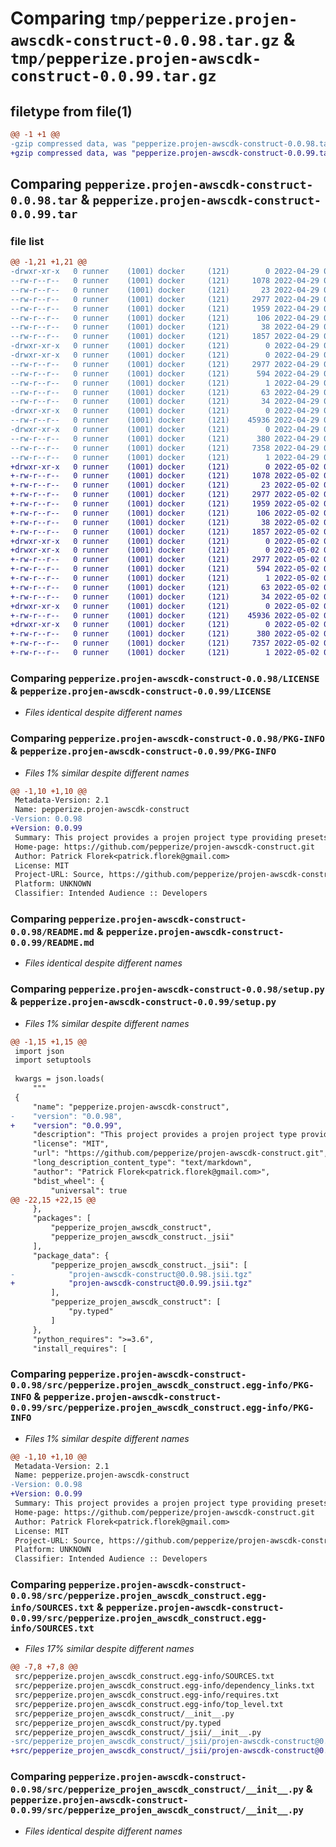 # Comparing `tmp/pepperize.projen-awscdk-construct-0.0.98.tar.gz` & `tmp/pepperize.projen-awscdk-construct-0.0.99.tar.gz`

## filetype from file(1)

```diff
@@ -1 +1 @@
-gzip compressed data, was "pepperize.projen-awscdk-construct-0.0.98.tar", last modified: Fri Apr 29 08:54:54 2022, max compression
+gzip compressed data, was "pepperize.projen-awscdk-construct-0.0.99.tar", last modified: Mon May  2 08:32:21 2022, max compression
```

## Comparing `pepperize.projen-awscdk-construct-0.0.98.tar` & `pepperize.projen-awscdk-construct-0.0.99.tar`

### file list

```diff
@@ -1,21 +1,21 @@
-drwxr-xr-x   0 runner    (1001) docker     (121)        0 2022-04-29 08:54:54.565989 pepperize.projen-awscdk-construct-0.0.98/
--rw-r--r--   0 runner    (1001) docker     (121)     1078 2022-04-29 08:54:43.000000 pepperize.projen-awscdk-construct-0.0.98/LICENSE
--rw-r--r--   0 runner    (1001) docker     (121)       23 2022-04-29 08:54:43.000000 pepperize.projen-awscdk-construct-0.0.98/MANIFEST.in
--rw-r--r--   0 runner    (1001) docker     (121)     2977 2022-04-29 08:54:54.565989 pepperize.projen-awscdk-construct-0.0.98/PKG-INFO
--rw-r--r--   0 runner    (1001) docker     (121)     1959 2022-04-29 08:54:43.000000 pepperize.projen-awscdk-construct-0.0.98/README.md
--rw-r--r--   0 runner    (1001) docker     (121)      106 2022-04-29 08:54:43.000000 pepperize.projen-awscdk-construct-0.0.98/pyproject.toml
--rw-r--r--   0 runner    (1001) docker     (121)       38 2022-04-29 08:54:54.565989 pepperize.projen-awscdk-construct-0.0.98/setup.cfg
--rw-r--r--   0 runner    (1001) docker     (121)     1857 2022-04-29 08:54:43.000000 pepperize.projen-awscdk-construct-0.0.98/setup.py
-drwxr-xr-x   0 runner    (1001) docker     (121)        0 2022-04-29 08:54:54.565989 pepperize.projen-awscdk-construct-0.0.98/src/
-drwxr-xr-x   0 runner    (1001) docker     (121)        0 2022-04-29 08:54:54.565989 pepperize.projen-awscdk-construct-0.0.98/src/pepperize.projen_awscdk_construct.egg-info/
--rw-r--r--   0 runner    (1001) docker     (121)     2977 2022-04-29 08:54:54.000000 pepperize.projen-awscdk-construct-0.0.98/src/pepperize.projen_awscdk_construct.egg-info/PKG-INFO
--rw-r--r--   0 runner    (1001) docker     (121)      594 2022-04-29 08:54:54.000000 pepperize.projen-awscdk-construct-0.0.98/src/pepperize.projen_awscdk_construct.egg-info/SOURCES.txt
--rw-r--r--   0 runner    (1001) docker     (121)        1 2022-04-29 08:54:54.000000 pepperize.projen-awscdk-construct-0.0.98/src/pepperize.projen_awscdk_construct.egg-info/dependency_links.txt
--rw-r--r--   0 runner    (1001) docker     (121)       63 2022-04-29 08:54:54.000000 pepperize.projen-awscdk-construct-0.0.98/src/pepperize.projen_awscdk_construct.egg-info/requires.txt
--rw-r--r--   0 runner    (1001) docker     (121)       34 2022-04-29 08:54:54.000000 pepperize.projen-awscdk-construct-0.0.98/src/pepperize.projen_awscdk_construct.egg-info/top_level.txt
-drwxr-xr-x   0 runner    (1001) docker     (121)        0 2022-04-29 08:54:54.565989 pepperize.projen-awscdk-construct-0.0.98/src/pepperize_projen_awscdk_construct/
--rw-r--r--   0 runner    (1001) docker     (121)    45936 2022-04-29 08:54:43.000000 pepperize.projen-awscdk-construct-0.0.98/src/pepperize_projen_awscdk_construct/__init__.py
-drwxr-xr-x   0 runner    (1001) docker     (121)        0 2022-04-29 08:54:54.565989 pepperize.projen-awscdk-construct-0.0.98/src/pepperize_projen_awscdk_construct/_jsii/
--rw-r--r--   0 runner    (1001) docker     (121)      380 2022-04-29 08:54:43.000000 pepperize.projen-awscdk-construct-0.0.98/src/pepperize_projen_awscdk_construct/_jsii/__init__.py
--rw-r--r--   0 runner    (1001) docker     (121)     7358 2022-04-29 08:54:43.000000 pepperize.projen-awscdk-construct-0.0.98/src/pepperize_projen_awscdk_construct/_jsii/projen-awscdk-construct@0.0.98.jsii.tgz
--rw-r--r--   0 runner    (1001) docker     (121)        1 2022-04-29 08:54:43.000000 pepperize.projen-awscdk-construct-0.0.98/src/pepperize_projen_awscdk_construct/py.typed
+drwxr-xr-x   0 runner    (1001) docker     (121)        0 2022-05-02 08:32:21.366580 pepperize.projen-awscdk-construct-0.0.99/
+-rw-r--r--   0 runner    (1001) docker     (121)     1078 2022-05-02 08:32:08.000000 pepperize.projen-awscdk-construct-0.0.99/LICENSE
+-rw-r--r--   0 runner    (1001) docker     (121)       23 2022-05-02 08:32:08.000000 pepperize.projen-awscdk-construct-0.0.99/MANIFEST.in
+-rw-r--r--   0 runner    (1001) docker     (121)     2977 2022-05-02 08:32:21.366580 pepperize.projen-awscdk-construct-0.0.99/PKG-INFO
+-rw-r--r--   0 runner    (1001) docker     (121)     1959 2022-05-02 08:32:08.000000 pepperize.projen-awscdk-construct-0.0.99/README.md
+-rw-r--r--   0 runner    (1001) docker     (121)      106 2022-05-02 08:32:08.000000 pepperize.projen-awscdk-construct-0.0.99/pyproject.toml
+-rw-r--r--   0 runner    (1001) docker     (121)       38 2022-05-02 08:32:21.366580 pepperize.projen-awscdk-construct-0.0.99/setup.cfg
+-rw-r--r--   0 runner    (1001) docker     (121)     1857 2022-05-02 08:32:08.000000 pepperize.projen-awscdk-construct-0.0.99/setup.py
+drwxr-xr-x   0 runner    (1001) docker     (121)        0 2022-05-02 08:32:21.366580 pepperize.projen-awscdk-construct-0.0.99/src/
+drwxr-xr-x   0 runner    (1001) docker     (121)        0 2022-05-02 08:32:21.366580 pepperize.projen-awscdk-construct-0.0.99/src/pepperize.projen_awscdk_construct.egg-info/
+-rw-r--r--   0 runner    (1001) docker     (121)     2977 2022-05-02 08:32:21.000000 pepperize.projen-awscdk-construct-0.0.99/src/pepperize.projen_awscdk_construct.egg-info/PKG-INFO
+-rw-r--r--   0 runner    (1001) docker     (121)      594 2022-05-02 08:32:21.000000 pepperize.projen-awscdk-construct-0.0.99/src/pepperize.projen_awscdk_construct.egg-info/SOURCES.txt
+-rw-r--r--   0 runner    (1001) docker     (121)        1 2022-05-02 08:32:21.000000 pepperize.projen-awscdk-construct-0.0.99/src/pepperize.projen_awscdk_construct.egg-info/dependency_links.txt
+-rw-r--r--   0 runner    (1001) docker     (121)       63 2022-05-02 08:32:21.000000 pepperize.projen-awscdk-construct-0.0.99/src/pepperize.projen_awscdk_construct.egg-info/requires.txt
+-rw-r--r--   0 runner    (1001) docker     (121)       34 2022-05-02 08:32:21.000000 pepperize.projen-awscdk-construct-0.0.99/src/pepperize.projen_awscdk_construct.egg-info/top_level.txt
+drwxr-xr-x   0 runner    (1001) docker     (121)        0 2022-05-02 08:32:21.366580 pepperize.projen-awscdk-construct-0.0.99/src/pepperize_projen_awscdk_construct/
+-rw-r--r--   0 runner    (1001) docker     (121)    45936 2022-05-02 08:32:08.000000 pepperize.projen-awscdk-construct-0.0.99/src/pepperize_projen_awscdk_construct/__init__.py
+drwxr-xr-x   0 runner    (1001) docker     (121)        0 2022-05-02 08:32:21.366580 pepperize.projen-awscdk-construct-0.0.99/src/pepperize_projen_awscdk_construct/_jsii/
+-rw-r--r--   0 runner    (1001) docker     (121)      380 2022-05-02 08:32:08.000000 pepperize.projen-awscdk-construct-0.0.99/src/pepperize_projen_awscdk_construct/_jsii/__init__.py
+-rw-r--r--   0 runner    (1001) docker     (121)     7357 2022-05-02 08:32:08.000000 pepperize.projen-awscdk-construct-0.0.99/src/pepperize_projen_awscdk_construct/_jsii/projen-awscdk-construct@0.0.99.jsii.tgz
+-rw-r--r--   0 runner    (1001) docker     (121)        1 2022-05-02 08:32:08.000000 pepperize.projen-awscdk-construct-0.0.99/src/pepperize_projen_awscdk_construct/py.typed
```

### Comparing `pepperize.projen-awscdk-construct-0.0.98/LICENSE` & `pepperize.projen-awscdk-construct-0.0.99/LICENSE`

 * *Files identical despite different names*

### Comparing `pepperize.projen-awscdk-construct-0.0.98/PKG-INFO` & `pepperize.projen-awscdk-construct-0.0.99/PKG-INFO`

 * *Files 1% similar despite different names*

```diff
@@ -1,10 +1,10 @@
 Metadata-Version: 2.1
 Name: pepperize.projen-awscdk-construct
-Version: 0.0.98
+Version: 0.0.99
 Summary: This project provides a projen project type providing presets for an AWS CDK construct library project
 Home-page: https://github.com/pepperize/projen-awscdk-construct.git
 Author: Patrick Florek<patrick.florek@gmail.com>
 License: MIT
 Project-URL: Source, https://github.com/pepperize/projen-awscdk-construct.git
 Platform: UNKNOWN
 Classifier: Intended Audience :: Developers
```

### Comparing `pepperize.projen-awscdk-construct-0.0.98/README.md` & `pepperize.projen-awscdk-construct-0.0.99/README.md`

 * *Files identical despite different names*

### Comparing `pepperize.projen-awscdk-construct-0.0.98/setup.py` & `pepperize.projen-awscdk-construct-0.0.99/setup.py`

 * *Files 1% similar despite different names*

```diff
@@ -1,15 +1,15 @@
 import json
 import setuptools
 
 kwargs = json.loads(
     """
 {
     "name": "pepperize.projen-awscdk-construct",
-    "version": "0.0.98",
+    "version": "0.0.99",
     "description": "This project provides a projen project type providing presets for an AWS CDK construct library project",
     "license": "MIT",
     "url": "https://github.com/pepperize/projen-awscdk-construct.git",
     "long_description_content_type": "text/markdown",
     "author": "Patrick Florek<patrick.florek@gmail.com>",
     "bdist_wheel": {
         "universal": true
@@ -22,15 +22,15 @@
     },
     "packages": [
         "pepperize_projen_awscdk_construct",
         "pepperize_projen_awscdk_construct._jsii"
     ],
     "package_data": {
         "pepperize_projen_awscdk_construct._jsii": [
-            "projen-awscdk-construct@0.0.98.jsii.tgz"
+            "projen-awscdk-construct@0.0.99.jsii.tgz"
         ],
         "pepperize_projen_awscdk_construct": [
             "py.typed"
         ]
     },
     "python_requires": ">=3.6",
     "install_requires": [
```

### Comparing `pepperize.projen-awscdk-construct-0.0.98/src/pepperize.projen_awscdk_construct.egg-info/PKG-INFO` & `pepperize.projen-awscdk-construct-0.0.99/src/pepperize.projen_awscdk_construct.egg-info/PKG-INFO`

 * *Files 1% similar despite different names*

```diff
@@ -1,10 +1,10 @@
 Metadata-Version: 2.1
 Name: pepperize.projen-awscdk-construct
-Version: 0.0.98
+Version: 0.0.99
 Summary: This project provides a projen project type providing presets for an AWS CDK construct library project
 Home-page: https://github.com/pepperize/projen-awscdk-construct.git
 Author: Patrick Florek<patrick.florek@gmail.com>
 License: MIT
 Project-URL: Source, https://github.com/pepperize/projen-awscdk-construct.git
 Platform: UNKNOWN
 Classifier: Intended Audience :: Developers
```

### Comparing `pepperize.projen-awscdk-construct-0.0.98/src/pepperize.projen_awscdk_construct.egg-info/SOURCES.txt` & `pepperize.projen-awscdk-construct-0.0.99/src/pepperize.projen_awscdk_construct.egg-info/SOURCES.txt`

 * *Files 17% similar despite different names*

```diff
@@ -7,8 +7,8 @@
 src/pepperize.projen_awscdk_construct.egg-info/SOURCES.txt
 src/pepperize.projen_awscdk_construct.egg-info/dependency_links.txt
 src/pepperize.projen_awscdk_construct.egg-info/requires.txt
 src/pepperize.projen_awscdk_construct.egg-info/top_level.txt
 src/pepperize_projen_awscdk_construct/__init__.py
 src/pepperize_projen_awscdk_construct/py.typed
 src/pepperize_projen_awscdk_construct/_jsii/__init__.py
-src/pepperize_projen_awscdk_construct/_jsii/projen-awscdk-construct@0.0.98.jsii.tgz
+src/pepperize_projen_awscdk_construct/_jsii/projen-awscdk-construct@0.0.99.jsii.tgz
```

### Comparing `pepperize.projen-awscdk-construct-0.0.98/src/pepperize_projen_awscdk_construct/__init__.py` & `pepperize.projen-awscdk-construct-0.0.99/src/pepperize_projen_awscdk_construct/__init__.py`

 * *Files identical despite different names*

